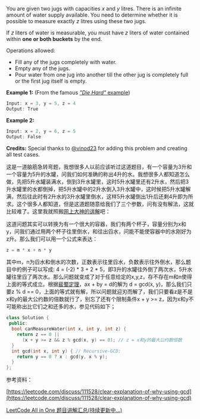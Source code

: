 You are given two jugs with capacities _x_ and _y_ litres. There is an infinite amount of water supply available. You need to determine whether it is possible to measure exactly _z_ litres using these two jugs.

If _z_ liters of water is measurable, you must have _z_ liters of water contained within **one or both buckets** by the end.

Operations allowed:

- Fill any of the jugs completely with water.
- Empty any of the jugs.
- Pour water from one jug into another till the other jug is completely full or the first jug itself is empty.

**Example 1:** (From the famous [_"Die Hard"_ example](https://www.youtube.com/watch?v=BVtQNK_ZUJg))

```cpp
Input: x = 3, y = 5, z = 4
Output: True
```

**Example 2:**

```cpp
Input: x = 2, y = 6, z = 5
Output: False
```

**Credits:** Special thanks to [@vinod23](https://discuss.leetcode.com/user/vinod23) for adding this problem and creating all test cases.

这是一道脑筋急转弯题，我想很多人以前应该听过这道题目，有一个容量为3升和一个容量为5升的水罐，问我们如何准确的称出4升的水。我想很多人都知道怎么做，先把5升水罐装满水，倒到3升水罐里，这时5升水罐里还有2升水，然后把3升水罐里的水都倒掉，把5升水罐中的2升水倒入3升水罐中，这时候把5升水罐解满，然后往此时有2升水的3升水罐里倒水，这样5升水罐倒出1升后还剩4升即为所求。这个很多人都知道，但是这道题随意给我们了三个参数，问有没有解法，这就比较难了。这里我就照搬[网上大神的讲解](https://leetcode.com/discuss/111528/clear-explanation-of-why-using-gcd)吧：

这道问题其实可以转换为有一个很大的容器，我们有两个杯子，容量分别为x和y，问我们通过用两个杯子往里倒水，和往出舀水，问能不能使容器中的水刚好为z升。那么我们可以用一个公式来表达：

```cpp
z = m * x + n * y
```

其中m，n为舀水和倒水的次数，正数表示往里舀水，负数表示往外倒水，那么题目中的例子可以写成: 4 = (-2) * 3 + 2 * 5，即3升的水罐往外倒了两次水，5升水罐往里舀了两次水。那么问题就变成了对于任意给定的x,y,z，存不存在m和n使得上面的等式成立。根据[裴蜀定理](https://zh.wikipedia.org/wiki/%E8%B2%9D%E7%A5%96%E7%AD%89%E5%BC%8F)，ax + by = d的解为 d = gcd(x, y)，那么我们只要z % d == 0，上面的等式就有解，所以问题就迎刃而解了，我们只要看z是不是x和y的最大公约数的倍数就行了，别忘了还有个限制条件x + y >= z，因为x和y不可能称出比它们之和还多的水，参见代码如下；

```cpp
class Solution {
 public:
  bool canMeasureWater(int x, int y, int z) {
    return z == 0 ||
      (x + y >= z && z % gcd(x, y) == 0); // z = x和y的最大公约数倍数
  } 
  int gcd(int x, int y) { // Recursive-GCD:
    return y == 0 ? x : gcd(y, x % y);
  }
};
```

参考资料：

[https://leetcode.com/discuss/111528/clear-explanation-of-why-using-gcd](https://leetcode.com/discuss/111528/clear-explanation-of-why-using-gcd)

[LeetCode All in One 题目讲解汇总(持续更新中...)](http://www.cnblogs.com/grandyang/p/4606334.html)
